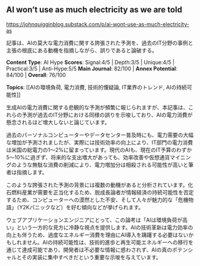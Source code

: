## AI won’t use as much electricity as we are told

https://johnquigginblog.substack.com/p/ai-wont-use-as-much-electricity-as

記事は、AIの莫大な電力消費に関する誇張された予測を、過去のIT分野の事例と主張の根底にある動機を指摘しながら、誤りであると論破する。

**Content Type**: AI Hype
**Scores**: Signal:4/5 | Depth:3/5 | Unique:4/5 | Practical:3/5 | Anti-Hype:5/5
**Main Journal**: 82/100 | **Annex Potential**: 84/100 | **Overall**: 76/100

**Topics**: [[AIの環境負荷, 電力消費, 技術的懐疑論, IT業界のトレンド, AIの持続可能性]]

生成AIの電力消費に関する悲観的な予測が頻繁に報じられますが、本記事は、これらの予測が過去のIT分野における同様の誤りを示唆しており、AIの電力消費が懸念されるほど増大しないと論じています。

過去のパーソナルコンピューターやデータセンター普及時にも、電力需要の大幅な増加が予測されましたが、実際には技術効率の向上により、IT部門の電力消費は米国の総電力の1〜2%に留まっています。現代のAIも、現在のIT予算のわずか5〜10%に過ぎず、将来的な支出増大があっても、効率改善や仮想通貨マイニングのような無駄な消費の削減により、電力増加分は相殺される可能性が高いと筆者は指摘します。

このような誇張された予測の背景には複数の動機があると分析されています。化石燃料産業が需要を正当化するため、脱成長論者が情報経済の持続可能性を否定するため、コンピューターへの漠然とした不安、そして人々が魅力的な「危機物語」（Y2Kパニックなど）を好む傾向などが挙げられます。

ウェブアプリケーションエンジニアにとって、この論考は「AIは環境負荷が高い」という一方的な見方に冷静な視点を提供します。AIの技術革新は電力効率の向上も伴うため、過度なエネルギー消費を理由にAI導入を躊躇する必要はないかもしれません。AIの持続可能性は、技術的進歩と再生可能エネルギーへの移行を通じて達成可能であり、開発者は不必要な情報に惑わされず、AIの真のポテンシャルとその実装に集中すべきだという重要な示唆を与えています。